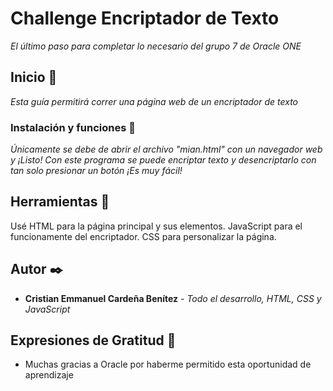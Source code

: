 # Challenge Encriptador de Texto

_El último paso para completar lo necesario del grupo 7 de Oracle ONE_

## Inicio 🚀

_Esta guía permitirá correr una página web de un encriptador de texto_


### Instalación y funciones 🔧

_Únicamente se debe de abrir el archivo "mian.html" con un navegador web y ¡Listo!_
_Con este programa se puede encriptar texto y desencriptarlo con tan solo presionar un botón ¡Es muy fácil!_


## Herramientas 📌

Usé HTML para la página principal y sus elementos.
JavaScript para el funcionamente del encriptador.
CSS para personalizar la página.

## Autor ✒️

* **Cristian Emmanuel Cardeña Benítez** - *Todo el desarrollo, HTML, CSS y JavaScript*

## Expresiones de Gratitud 🎁

* Muchas gracias a Oracle por haberme permitido esta oportunidad de aprendizaje
